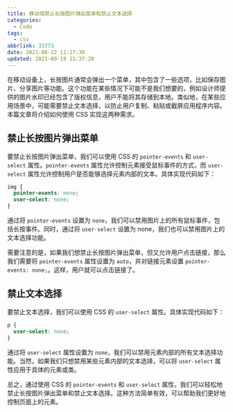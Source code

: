 ```yaml
---
title: 移动端禁止长按图片弹出菜单和禁止文本选择
categories:
  - Code
tags:
  - css
abbrlink: 33773
date: 2021-06-22 11:17:30
updated: 2021-09-19 21:37:20
---
```


在移动设备上，长按图片通常会弹出一个菜单，其中包含了一些选项，比如保存图片、分享图片等功能。这个功能在某些情况下可能不是我们想要的，例如设计师提供的图片水印已经包含了版权信息，用户不能将其存储到本地。类似地，在某些应用场景中，可能需要禁止文本选择，以防止用户复制、粘贴或截屏应用程序内容。本篇文章将介绍如何使用 CSS 实现这两种需求。

## 禁止长按图片弹出菜单

要禁止长按图片弹出菜单，我们可以使用 CSS 的 `pointer-events` 和 `user-select` 属性。`pointer-events` 属性允许控制元素接受鼠标事件的方式，而 `user-select` 属性允许控制用户是否能够选择元素内部的文本。具体实现代码如下：

```css
img {
  pointer-events: none;
  user-select: none;
}
```

通过将 `pointer-events` 设置为 `none`，我们可以禁用图片上的所有鼠标事件，包括长按事件。同时，通过将 `user-select` 设置为 none，我们也可以禁用图片上的文本选择功能。

需要注意的是，如果我们想禁止长按图片弹出菜单，但又允许用户点击链接，那么我们需要将 `pointer-events` 属性设置为 `auto`，并对链接元素设置 `pointer-events: none;`。这样，用户就可以点击链接了。

## 禁止文本选择

要禁止文本选择，我们可以使用 CSS 的 `user-select` 属性。具体实现代码如下：

```css
p {
  user-select: none;
}
```

通过将 `user-select` 属性设置为 `none`，我们可以禁用元素内部的所有文本选择功能。当然，如果我们只想禁用某些元素内部的文本选择，可以将 `user-select` 属性应用于具体的元素或类。

总之，通过使用 CSS 的 `pointer-events` 和 `user-select` 属性，我们可以轻松地禁止长按图片弹出菜单和禁止文本选择。这种方法简单有效，可以帮助我们更好地控制页面上的元素。
